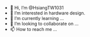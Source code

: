 - 👋 Hi, I’m @HsiangTW1031
- 👀 I’m interested in hardware design.
- 🌱 I’m currently learning ...
- 💞️ I’m looking to collaborate on ...
- 📫 How to reach me ...

<!---
HsiangTW1031/HsiangTW1031 is a ✨ special ✨ repository because its `README.md` (this file) appears on your GitHub profile.
You can click the Preview link to take a look at your changes.
--->
